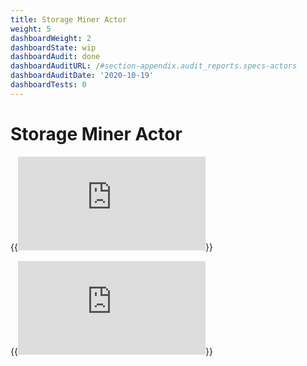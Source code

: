 ```yaml
---
title: Storage Miner Actor
weight: 5
dashboardWeight: 2
dashboardState: wip
dashboardAudit: done
dashboardAuditURL: /#section-appendix.audit_reports.specs-actors
dashboardAuditDate: '2020-10-19'
dashboardTests: 0
---
```


# Storage Miner Actor


{{<embed src="https://github.com/filecoin-project/specs-actors/blob/master/actors/builtin/miner/miner_state.go"  lang="go" symbol="State" title="Storage Miner Actor State">}}

{{<embed src="https://github.com/filecoin-project/specs-actors/blob/master/actors/builtin/miner/miner_actor.go"  lang="go" title="Storage Miner Actor">}}
